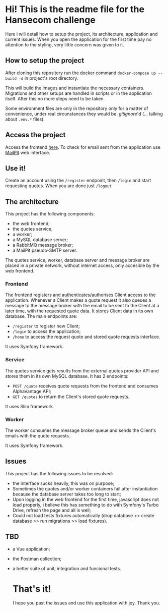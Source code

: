 # Hi! This is the readme file for the Hansecom challenge
Here i will detail how to setup the project, its architecture, application and current issues.
When you open the application for the first time pay no attention to the styling, very little concern was given to it.

## How to setup the project
After cloning this repository run the docker command `docker-compose up --build -d` in project's root directory. 

This will build the images and instantiate the necessary containers. Migrations and other setups are handled in scripts or in the application itself. After this no more steps need to be taken.

Some environment files are only in the repository only for a matter of convenience, under real circunstances they would be *.gitignore*'d (... talking about `.env.*` files).

## Access the project
Access the frontend [here](http://127.0.0.1:8080). To check for email sent from the application use [MailPit](http://127.0.0.1:8025) web interface.

## Use it!
Create an account using the `/register` endpoint, then `/login` and start requesting quotes. When you are done just `/logout`

## The architecture
This project has the following components:
- the web frontend;
- the quotes service;
- a worker;
- a MySQL database server;
- a RabbitMQ message broker;
- a MailPit pseudo-SMTP server.

The quotes service, worker, database server and message broker are placed in a private network, without internet access, only accesible by the web frontend.

### Frontend
The frontend registers and authenticates/authorises Client access to the application. 
Whenever a Client makes a quote request it also queues a message to the message broker with the email to be sent to the Client at a later time, with the requested quote data.
It stores Client data in its own database.
The main endpoints are:
- `/register` to register new Client;
- `/login` to access the application;
- `/home` to access the request quote and stored quote requests interface.

It uses Symfony framework.

### Service
The quotes service gets results from the external quotes provider API and stores them in its own MySQL database. 
It has 2 endpoints: 
- `POST /quote` receives quote requests from the frontend and consumes AlphaVantage API;
- `GET /quotes` to return the Client's stored quote requests.

It uses Slim framework.

### Worker
The worker consumes the message broker queue and sends the Client's emails with the quote requests.

It uses Symfony framework.

## Issues
This project has the following issues to be resolved:
- the interface sucks heavily, this was on purpose;
- Sometimes the quotes and/or worker containers fail after instantiation because the database server takes too long to start;
- Upon logging in the web frontend for the first time, javascript does not load properly, i believe this has something to do with Symfony's Turbo Drive, refresh the page and all is well;
- Could not load tests fixtures automatically (drop database >> create database >> run migrations >> load fixtures).

## TBD
- a Vue application;
- the Postman collection;
- a better suite of unit, integration and funcional tests.

  # That's it!
  I hope you past the issues and use this application with joy.
  Thank you.
